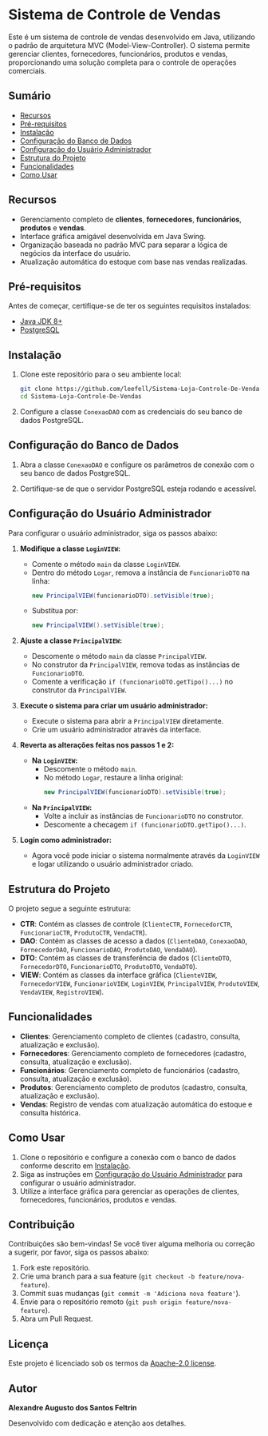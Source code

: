 # Sistema de Controle de Vendas

Este é um sistema de controle de vendas desenvolvido em Java, utilizando o padrão de arquitetura MVC (Model-View-Controller). O sistema permite gerenciar clientes, fornecedores, funcionários, produtos e vendas, proporcionando uma solução completa para o controle de operações comerciais.

## Sumário

- [Recursos](#recursos)
- [Pré-requisitos](#pré-requisitos)
- [Instalação](#instalação)
- [Configuração do Banco de Dados](#configuração-do-banco-de-dados)
- [Configuração do Usuário Administrador](#configuração-do-usuário-administrador)
- [Estrutura do Projeto](#estrutura-do-projeto)
- [Funcionalidades](#funcionalidades)
- [Como Usar](#como-usar)

## Recursos

- Gerenciamento completo de **clientes**, **fornecedores**, **funcionários**, **produtos** e **vendas**.
- Interface gráfica amigável desenvolvida em Java Swing.
- Organização baseada no padrão MVC para separar a lógica de negócios da interface do usuário.
- Atualização automática do estoque com base nas vendas realizadas.

## Pré-requisitos

Antes de começar, certifique-se de ter os seguintes requisitos instalados:

- [Java JDK 8+](https://www.oracle.com/java/technologies/javase-jdk8-downloads.html)
- [PostgreSQL](https://www.postgresql.org/download/)

## Instalação

1. Clone este repositório para o seu ambiente local:

    ```bash
    git clone https://github.com/leefell/Sistema-Loja-Controle-De-Vendas.git
    cd Sistema-Loja-Controle-De-Vendas
    ```

2. Configure a classe `ConexaoDAO` com as credenciais do seu banco de dados PostgreSQL.

## Configuração do Banco de Dados

1. Abra a classe `ConexaoDAO` e configure os parâmetros de conexão com o seu banco de dados PostgreSQL.

2. Certifique-se de que o servidor PostgreSQL esteja rodando e acessível.

## Configuração do Usuário Administrador

Para configurar o usuário administrador, siga os passos abaixo:

1. **Modifique a classe `LoginVIEW`:**
   - Comente o método `main` da classe `LoginVIEW`.
   - Dentro do método `Logar`, remova a instância de `FuncionarioDTO` na linha:
     ```java
     new PrincipalVIEW(funcionarioDTO).setVisible(true);
     ```
   - Substitua por:
     ```java
     new PrincipalVIEW().setVisible(true);
     ```

2. **Ajuste a classe `PrincipalVIEW`:**
   - Descomente o método `main` da classe `PrincipalVIEW`.
   - No construtor da `PrincipalVIEW`, remova todas as instâncias de `FuncionarioDTO`.
   - Comente a verificação `if (funcionarioDTO.getTipo()...)` no construtor da `PrincipalVIEW`.

3. **Execute o sistema para criar um usuário administrador:**
   - Execute o sistema para abrir a `PrincipalVIEW` diretamente.
   - Crie um usuário administrador através da interface.

4. **Reverta as alterações feitas nos passos 1 e 2:**
   - **Na `LoginVIEW`:** 
     - Descomente o método `main`.
     - No método `Logar`, restaure a linha original:
       ```java
       new PrincipalVIEW(funcionarioDTO).setVisible(true);
       ```
   - **Na `PrincipalVIEW`:**
     - Volte a incluir as instâncias de `FuncionarioDTO` no construtor.
     - Descomente a checagem `if (funcionarioDTO.getTipo()...)`.

5. **Login como administrador:**
   - Agora você pode iniciar o sistema normalmente através da `LoginVIEW` e logar utilizando o usuário administrador criado.

## Estrutura do Projeto

O projeto segue a seguinte estrutura:

- **CTR**: Contém as classes de controle (`ClienteCTR`, `FornecedorCTR`, `FuncionarioCTR`, `ProdutoCTR`, `VendaCTR`).
- **DAO**: Contém as classes de acesso a dados (`ClienteDAO`, `ConexaoDAO`, `FornecedorDAO`, `FuncionarioDAO`, `ProdutoDAO`, `VendaDAO`).
- **DTO**: Contém as classes de transferência de dados (`ClienteDTO`, `FornecedorDTO`, `FuncionarioDTO`, `ProdutoDTO`, `VendaDTO`).
- **VIEW**: Contém as classes da interface gráfica (`ClienteVIEW`, `FornecedorVIEW`, `FuncionarioVIEW`, `LoginVIEW`, `PrincipalVIEW`, `ProdutoVIEW`, `VendaVIEW`, `RegistroVIEW`).

## Funcionalidades

- **Clientes**: Gerenciamento completo de clientes (cadastro, consulta, atualização e exclusão).
- **Fornecedores**: Gerenciamento completo de fornecedores (cadastro, consulta, atualização e exclusão).
- **Funcionários**: Gerenciamento completo de funcionários (cadastro, consulta, atualização e exclusão).
- **Produtos**: Gerenciamento completo de produtos (cadastro, consulta, atualização e exclusão).
- **Vendas**: Registro de vendas com atualização automática do estoque e consulta histórica.

## Como Usar

1. Clone o repositório e configure a conexão com o banco de dados conforme descrito em [Instalação](#instalação).
2. Siga as instruções em [Configuração do Usuário Administrador](#configuração-do-usuário-administrador) para configurar o usuário administrador.
3. Utilize a interface gráfica para gerenciar as operações de clientes, fornecedores, funcionários, produtos e vendas.

## Contribuição

Contribuições são bem-vindas! Se você tiver alguma melhoria ou correção a sugerir, por favor, siga os passos abaixo:

1. Fork este repositório.
2. Crie uma branch para a sua feature (`git checkout -b feature/nova-feature`).
3. Commit suas mudanças (`git commit -m 'Adiciona nova feature'`).
4. Envie para o repositório remoto (`git push origin feature/nova-feature`).
5. Abra um Pull Request.

## Licença

Este projeto é licenciado sob os termos da [Apache-2.0 license](LICENSE).

## Autor

**Alexandre Augusto dos Santos Feltrin**

Desenvolvido com dedicação e atenção aos detalhes.
